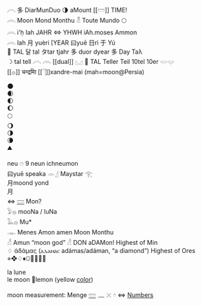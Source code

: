 𓇹 多 DiarMunDuo 🌗 aMount [[𓏠]] TIME!  
𓇺 Moon Mond Monthu 𓁳 Toute Mundo 🌕  
𓇺  i'ḥ Iah JAHR ⇔ YHWH iAh.moses Ammon  
𓇺 Iah 月 yuèri [YEAR 曰yuē 日rì  于 Yú  
🌙 TAL 달 tal タtar tjahr 多 duor dyear 多 Day Taλ  
☽ tal tell 𓇹 𓇺 [[dual]] 𓈋 🌙 TAL Teller Teil 10tel 10er 𓂌𓂍  
[[𓐍]] चन्द्रमाि [[𓊹]]xandre-mai  (mah=moon@Persia)  

🌑  
🌒  
🌓  
🌔  
🌕  
🌖  
🌗  
🌘  
⛰  

neu     𓇸	9 neun	ichneumon  
曰yuē speaka 𓁹𓊨 Maystar 𓂀  
月moond yond  
月  
⇔ [𓏠](𓏠) Mon?  
𓅱𓐍 mooNa / luNa  
𓅓𓐍 Mu*  
𓋊 Menes Amon amen Moon Monthu  
𓀭 Amun “moon god” 𓀭 DON aDAMon!  Highest of Min  
♢ ἀδάμας (ⲁⲇⲁⲙⲁⲥ adámas/adáman, “a diamond”) Highest of Ores ⋄❖♢♦⛋🔶🔷🔸🔹  

la lune  
le moon 🍋lemon (yellow [color](color))  

moon measurement: Menge [𓏠](𓏠) 𓈖 𓏴 𓏌 ⇔ [Numbers](Numbers)  